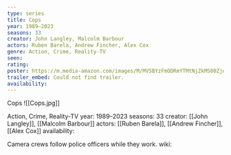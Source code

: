 ```yaml
---
type: series
title: Cops
year: 1989–2023
seasons: 33
creator: John Langley, Malcolm Barbour
actors: Ruben Barela, Andrew Fincher, Alex Cox
genre: Action, Crime, Reality-TV
seen:
rating: 
poster: https://m.media-amazon.com/images/M/MV5BYzFmODRmYTMtNjZkMS00ZjdkLThlZjgtMjM1NzEzZTgxM2JmXkEyXkFqcGdeQXVyNDIzMzcwNjc@._V1_SX300.jpg
trailer_embed: Could not find trailer.
availability:
---
```

Cops
![[Cops.jpg]]

Action, Crime, Reality-TV
year: 1989–2023
seasons: 33
creator: [[John Langley]], [[Malcolm Barbour]]
actors: [[Ruben Barela]], [[Andrew Fincher]], [[Alex Cox]]
availability:

Camera crews follow police officers while they work.
wiki: 



